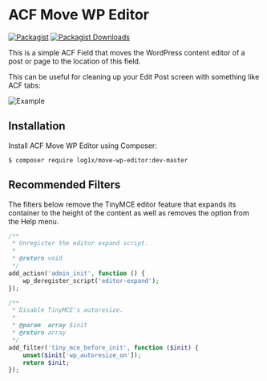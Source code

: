 # ACF Move WP Editor
[![Packagist](https://img.shields.io/packagist/v/log1x/acf-move-wp-editor.svg?style=flat-square)](https://packagist.org/packages/log1x/acf-move-wp-editor)
[![Packagist Downloads](https://img.shields.io/packagist/dt/log1x/acf-move-wp-editor.svg?style=flat-square)](https://packagist.org/packages/log1x/acf-move-wp-editor)

This is a simple ACF Field that moves the WordPress content editor of a post or page to the location of this field.

This can be useful for cleaning up your Edit Post screen with something like ACF tabs:

![Example](https://log1x.com/screenshots/2017-09-13_17-16-47_QrdD0.png)

## Installation
Install ACF Move WP Editor using Composer:

```
$ composer require log1x/move-wp-editor:dev-master
```

## Recommended Filters
The filters below remove the TinyMCE editor feature that expands its container to the height of the content as well as removes the option from the Help menu.

```php
/**
 * Unregister the editor expand script.
 *
 * @return void
 */
add_action('admin_init', function () {
    wp_deregister_script('editor-expand');
});

/**
 * Disable TinyMCE's autoresize.
 *
 * @param  array $init
 * @return array
 */
add_filter('tiny_mce_before_init', function ($init) {
    unset($init['wp_autoresize_on']);
    return $init;
});
```
